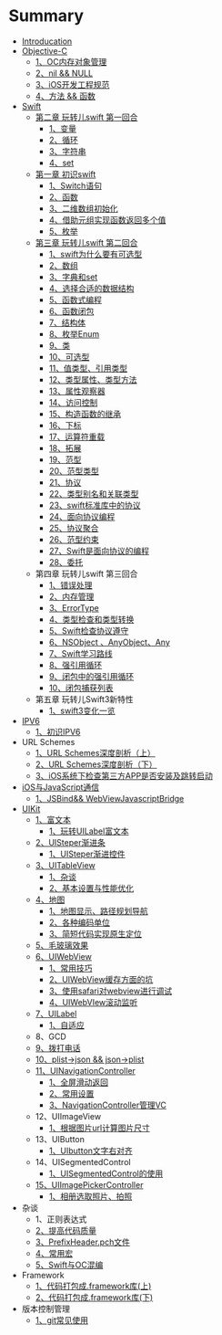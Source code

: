 # Summary

* [Introducation](README.md)
* [Objective-C](chapter1.md)
  * [1、OC内存对象管理](chapter1/1、OC对象内存管理.md)
  * [2、nil && NULL](chapter1/2nil-andand-null.md)
  * [3、iOS开发工程规范](chapter1/3ioskai-fa-gong-cheng-gui-fan.md)
  * [4、方法 && 函数](chapter1/43001-fang-fa-andand-han-shu.md)
* [Swift](swift.md)
  * [第二章 玩转儿swift 第一回合](swift/di-er-zhang-wan-zhuan-er-swift-di-yi-hui-he.md)
    * [1、变量](swift/di-er-zhang-wan-zhuan-er-swift-di-yi-hui-he/13001-bian-liang.md)
    * [2、循环](swift/di-er-zhang-wan-zhuan-er-swift-di-yi-hui-he/23001-xun-huan.md)
    * [3、字符串](swift/di-er-zhang-wan-zhuan-er-swift-di-yi-hui-he/33001-zi-fu-chuan.md)
    * [4、set](swift/di-er-zhang-wan-zhuan-er-swift-di-yi-hui-he/4set.md)
  * [第一章 初识swift](swift/di-yi-zhang-chu-shi-swift.md)
    * [1、Switch语句](swift/di-yi-zhang-chu-shi-swift/switchyu-ju.md)
    * [2、函数](swift/di-yi-zhang-chu-shi-swift/han-shu.md)
    * [3、二维数组初始化](swift/di-yi-zhang-chu-shi-swift/33001-er-wei-shu-zu-chu-shi-hua.md)
    * [4、借助元组实现函数返回多个值](swift/di-yi-zhang-chu-shi-swift/43001-jie-zhu-yuan-zu-shi-xian-han-shu-fan-hui-duo-ge-zhi.md)
    * [5、枚举](swift/di-yi-zhang-chu-shi-swift/53001-mei-ju.md)
  * [第三章 玩转儿swift 第二回合](swift/di-san-zhang-wan-zhuan-er-swift-di-er-hui-he.md)
    * [1、swift为什么要有可选型](swift/di-san-zhang-wan-zhuan-er-swift-di-er-hui-he/1swiftwei-shi-yao-yao-you-ke-xuan-xing.md)
    * [2、数组](swift/di-san-zhang-wan-zhuan-er-swift-di-er-hui-he/23001-shu-zu.md)
    * [3、字典和set](swift/di-san-zhang-wan-zhuan-er-swift-di-er-hui-he/33001-zi-dian-he-set.md)
    * [4、选择合适的数据结构](swift/di-san-zhang-wan-zhuan-er-swift-di-er-hui-he/43001-xuan-ze-he-shi-de-shu-ju-jie-gou.md)
    * [5、函数式编程](swift/di-san-zhang-wan-zhuan-er-swift-di-er-hui-he/53001-han-shu-shi-bian-cheng.md)
    * [6、函数闭包](swift/di-san-zhang-wan-zhuan-er-swift-di-er-hui-he/63001-han-shu-bi-bao.md)
    * [7、结构体](swift/di-san-zhang-wan-zhuan-er-swift-di-er-hui-he/73001-jie-gou-ti.md)
    * [8、枚举Enum](swift/di-san-zhang-wan-zhuan-er-swift-di-er-hui-he/83001-mei-ju-enum.md)
    * [9、类](swift/di-san-zhang-wan-zhuan-er-swift-di-er-hui-he/93001-lei.md)
    * [10、可选型](swift/di-san-zhang-wan-zhuan-er-swift-di-er-hui-he/103001-ke-xuan-xing.md)
    * [11、值类型、引用类型](swift/di-san-zhang-wan-zhuan-er-swift-di-er-hui-he/113001-zhi-lei-xing-3001-yin-yong-lei-xing.md)
    * [12、类型属性、类型方法](swift/di-san-zhang-wan-zhuan-er-swift-di-er-hui-he/123001-lei-xing-shu-xing-3001-lei-xing-fang-fa.md)
    * [13、属性观察器](swift/di-san-zhang-wan-zhuan-er-swift-di-er-hui-he/133001-shu-xing-guan-cha-qi.md)
    * [14、访问控制](swift/di-san-zhang-wan-zhuan-er-swift-di-er-hui-he/143001-yan-chi-shu-xing.md)
    * [15、构造函数的继承](swift/di-san-zhang-wan-zhuan-er-swift-di-er-hui-he/153001-gou-zao-han-shu-de-ji-cheng.md)
    * [16、下标](swift/di-san-zhang-wan-zhuan-er-swift-di-er-hui-he/16.md)
    * [17、运算符重载](swift/di-san-zhang-wan-zhuan-er-swift-di-er-hui-he/173001-yun-suan-fu-zhong-zai.md)
    * [18、拓展](swift/di-san-zhang-wan-zhuan-er-swift-di-er-hui-he/183001-tuo-zhan.md)
    * [19、范型](swift/di-san-zhang-wan-zhuan-er-swift-di-er-hui-he/193001-fan-xing.md)
    * [20、范型类型](swift/di-san-zhang-wan-zhuan-er-swift-di-er-hui-he/203001-fan-xing-lei-xing.md)
    * [21、协议](swift/di-san-zhang-wan-zhuan-er-swift-di-er-hui-he/213001-xie-yi.md)
    * [22、类型别名和关联类型](swift/di-san-zhang-wan-zhuan-er-swift-di-er-hui-he/223001-lei-xing-bie-ming-he-guan-lian-lei-xing.md)
    * [23、swift标准库中的协议](swift/di-san-zhang-wan-zhuan-er-swift-di-er-hui-he/23.md)
    * [24、面向协议编程](swift/di-san-zhang-wan-zhuan-er-swift-di-er-hui-he/243001-mian-xiang-xie-yi-bian-cheng.md)
    * [25、协议聚合](swift/di-san-zhang-wan-zhuan-er-swift-di-er-hui-he/253001-xie-yi-ju-he.md)
    * [26、范型约束](swift/di-san-zhang-wan-zhuan-er-swift-di-er-hui-he/263001-fan-xing-yue-shu.md)
    * [27、Swift是面向协议的编程](swift/di-san-zhang-wan-zhuan-er-swift-di-er-hui-he/27swiftshi-mian-xiang-xie-yi-de-bian-cheng.md)
    * [28、委托](swift/di-san-zhang-wan-zhuan-er-swift-di-er-hui-he/283001-wei-tuo.md)
  * 第四章 玩转儿swift 第三回合
    * [1、错误处理](swift/13001-cuo-wu-chu-li.md)
    * [2、内存管理](swift/23001-nei-cun-guan-li.md)
    * [3、ErrorType](swift/3errortype.md)
    * [4、类型检查和类型转换](swift/43001-lei-xing-jian-cha-he-lei-xing-zhuan-huan.md)
    * [5、Swift检查协议遵守](swift/5swiftjian-cha-xie-yi-zun-shou.md)
    * [6、NSObject 、AnyObject、Any](swift/6nsobject-anyobjectany.md)
    * [7、Swift学习路线](swift/7swiftxue-xi-lu-xian.md)
    * [8、强引用循环](swift/83001-qiang-yin-yong-xun-huan.md)
    * [9、闭包中的强引用循环](swift/93001-bi-bao-zhong-de-qiang-yin-yong-xun-huan.md)
    * [10、闭包捕获列表](swift/103001-bi-bao-bu-huo-lie-biao.md)
  * 第五章 玩转儿Swift3新特性
    * [1、swift3变化一览](swift/1swift3bian-hua-yi-lan.md)
* [IPV6](ipv6.md)
  * [1、初识IPV6](ipv6/13001-chu-shi-ipv6.md)
* URL Schemes
  * [1、URL Schemes深度剖析（上）](1url-schemesshen-du-pou-xi-ff08-shang-ff09.md)
  * [2、URL Schemes深度剖析（下）](2url-schemesshen-du-pou-xi-ff08-xia-ff09.md)
  * [3、iOS系统下检查第三方APP是否安装及跳转启动](3iosxi-tong-xia-jian-cha-di-san-fang-app-shi-fou-an-zhuang-ji-tiao-zhuan-qi-dong.md)
* [iOS与JavaScript通信](iosyu-javascript-tong-xin.md)
  * [1、JSBind&& WebViewJavascriptBridge](1jsbindandand-webviewjavascriptbridge.md)
* [UIKit](uikit.md)
  * [1、富文本](uikit/13001-fu-wen-ben.md)
    * [1、玩转UILabel富文本](uikit/13001-fu-wen-ben/13001-wan-zhuan-uilabel-fu-wen-ben.md)
  * [2、UISteper渐进条](uisteperjian-jin-tiao.md)
    * [1、UISteper渐进控件](uisteperjian-jin-tiao/1uisteperjian-jin-kong-jian.md)
  * [3、UITableView](uitableview.md)
    * [1、杂谈](uitableview/13001-za-tan.md)
    * [2、基本设置与性能优化](uitableview/23001-ji-ben-she-zhi-yu-xing-neng-you-hua.md)
  * [4、地图](di-tu.md)
    * [1、地图显示、路径规划导航](13001-di-tu-xian-shi-3001-lu-jing-gui-hua-dao-hang.md)
    * [2、各种编码单位](23001-ge-zhong-bian-ma-dan-wei.md)
    * [3、简短代码实现原生定位](33001-jian-duan-dai-ma-shi-xian-yuan-sheng-ding-wei.md)
  * [5、毛玻璃效果](uikit/53001-mao-bo-li-xiao-guo.md)
  * [6、UIWebView](uikit/6uiwebview.md)
    * [1、常用技巧](uikit/6uiwebview/13001-chang-yong-ji-qiao.md)
    * [2、UIWebView缓存方面的坑](uikit/6uiwebview/2uiwebviewhuan-cun-fang-mian-de-keng.md)
    * [3、使用safari对webview进行调试](uikit/6uiwebview/33001-shi-yong-safari-dui-webview-jin-xing-diao-shi.md)
    * [4、UIWebVIew滚动监听](uikit/6uiwebview/4uiwebviewgun-dong-jian-ting.md)
  * [7、UILabel](uikit/uilabel.md)
    * [1、自适应](uikit/uilabel/13001-zi-shi-ying.md)
  * 8、GCD
  * [9、拨打电话](uikit/93001-bo-da-dian-hua.md)
  * [10、plist-&gt;json && json-&gt;plist](uikit/10plist-json-andand-json-plist.md)
  * [11、UINavigationController](uikit/11uinavigationcontroller.md)
    * [1、全屏滑动返回](uikit/11uinavigationcontroller/13001-quan-ping-hua-dong-fan-hui.md)
    * [2、常用设置](uikit/11uinavigationcontroller/23001-chang-yong-she-zhi.md)
    * [3、NavigationController管理VC](uikit/11uinavigationcontroller/3navigationcontrollerguan-li-vc.md)
  * 12、UIImageView
    * [1、根据图片url计算图片尺寸](uikit/13001-gen-ju-tu-pian-url-ji-suan-tu-pian-chi-cun.md)
  * 13、UIButton
    * [1、UIbutton文字右对齐](uikit/1uibuttonwen-zi-you-dui-qi.md)
  * 14、UISegmentedControl
    * [1、UISegmentedControl的使用](uikit/1uisegmentedcontrolde-shi-yong.md)
  * [15、UIImagePickerController](uikit/15uiimagepickercontroller.md)
    * [1、相册选取照片、拍照](uikit/15uiimagepickercontroller/13001-xiang-ce-xuan-qu-zhao-pian-3001-pai-zhao.md)
* 杂谈
  * 1、正则表达式
  * [2、提高代码质量](23001-ti-gao-dai-ma-zhi-liang.md)
  * [3、PrefixHeader.pch文件](3prefixheaderpchwen-jian.md)
  * [4、常用宏](43001-chang-yong-hong.md)
  * [5、Swift与OC混编](5swiftyu-oc-hun-bian.md)
* Framework
  * [1、代码打包成.framework库\(上\)](13001-dai-ma-da-bao-6210-framework-5e9328-4e0a29.md)
  * [2、代码打包成.framework库\(下\)](23001-dai-ma-da-bao-6210-framework-5e9328-4e0b29.md)
* 版本控制管理
  * [1、git常见使用](1gitchang-jian-shi-yong.md)

